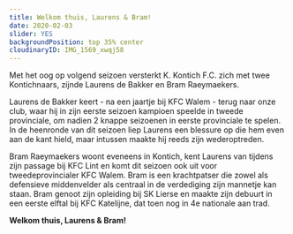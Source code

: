 ```yaml
---
title: Welkom thuis, Laurens & Bram!
date: 2020-02-03
slider: YES
backgroundPosition: top 35% center
cloudinaryID: IMG_1569_xwqj58
---
```


Met het oog op volgend seizoen versterkt K. Kontich F.C. zich met twee Kontichnaars, zijnde Laurens de Bakker en Bram Raeymaekers.

Laurens de Bakker keert - na een jaartje bij KFC Walem - terug naar onze club, waar hij in zijn eerste seizoen kampioen speelde in tweede provinciale, om nadien 2 knappe seizoenen in eerste provinciale te spelen.
In de heenronde van dit seizoen liep Laurens een blessure op die hem even aan de kant hield, maar intussen maakte hij reeds zijn wederoptreden.

Bram Raeymaekers woont eveneens in Kontich, kent Laurens van tijdens zijn passage bij KFC Lint en komt dit seizoen ook uit voor tweedeprovincialer KFC Walem.
Bram is een krachtpatser die zowel als defensieve middenvelder als centraal in de verdediging zijn mannetje kan staan. Bram genoot zijn opleiding bij SK Lierse en maakte zijn debuurt in een eerste elftal bij KFC Katelijne, dat toen nog in 4e nationale aan trad.

**Welkom thuis, Laurens & Bram!**
